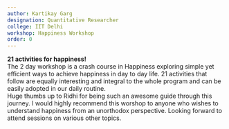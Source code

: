 ```yaml
---
author: Kartikay Garg
designation: Quantitative Researcher
college: IIT Delhi
workshop: Happiness Workshop
order: 0
---
```

**21 activities for happiness!**
<br>
The 2 day workshop is a crash course in Happiness exploring simple yet efficient ways to achieve happiness in day to day life. 21 activities that follow are equally interesting and integral to the whole program and can be easily adopted in our daily routine.
<br> Huge thumbs up to Ridhi for being such an awesome guide through this journey. I would highly recommend this worshop to anyone who wishes to understand happiness from an unorthodox perspective. Looking forward to attend sessions on various other topics. 